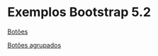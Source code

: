 # Exemplos Bootstrap 5.2
 
[Botões](https://luisrguerra.github.io/exemplos-bootstrap-5.2/botoes/botoes.html)

[Botões agrupados](https://luisrguerra.github.io/exemplos-bootstrap-5.2/botoes/botoes-agrupados.html)

